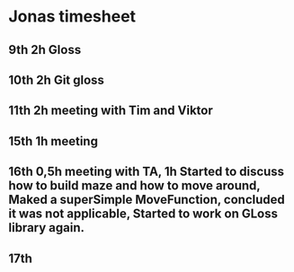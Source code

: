 # Jonas timesheet

## 9th   2h Gloss
## 10th  2h Git gloss
## 11th  2h meeting with Tim and Viktor
## 15th  1h meeting
## 16th  0,5h meeting with TA, 1h Started to discuss how to build maze and how to move around, Maked a superSimple MoveFunction, concluded it was not applicable, Started to work on GLoss library again. 
## 17th 


